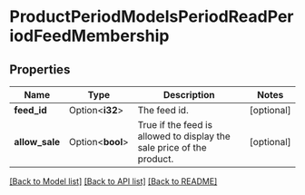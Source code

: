 # ProductPeriodModelsPeriodReadPeriodFeedMembership

## Properties

Name | Type | Description | Notes
------------ | ------------- | ------------- | -------------
**feed_id** | Option<**i32**> | The feed id. | [optional]
**allow_sale** | Option<**bool**> | True if the feed is allowed to display the sale price of the product. | [optional]

[[Back to Model list]](../README.md#documentation-for-models) [[Back to API list]](../README.md#documentation-for-api-endpoints) [[Back to README]](../README.md)


